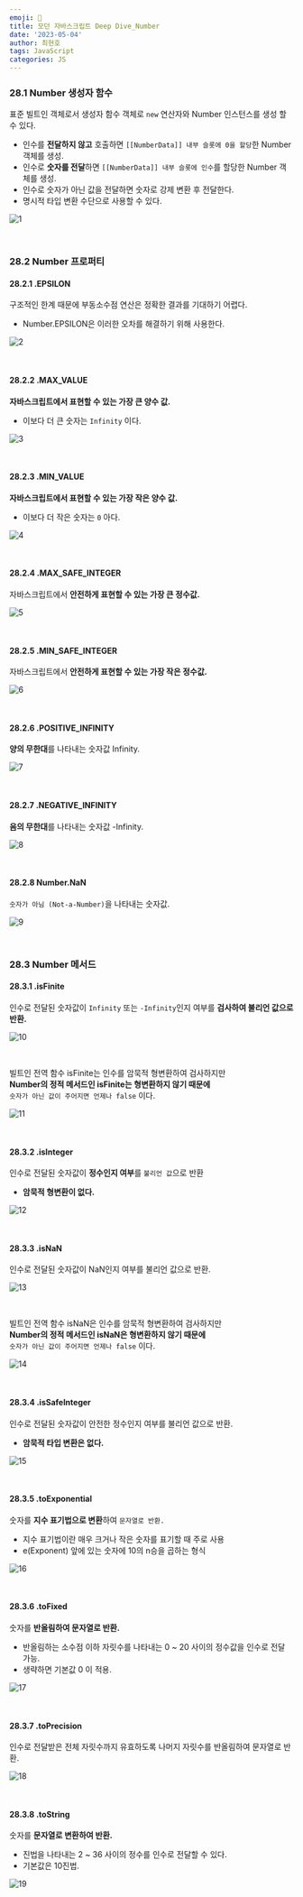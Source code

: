 ```yaml
---
emoji: 📖
title: 모던 자바스크립트 Deep Dive_Number
date: '2023-05-04'
author: 최현호
tags: JavaScript
categories: JS
---
```


### 28.1 Number 생성자 함수

표준 빌트인 객체로서 생성자 함수 객체로 `new` 연산자와 Number 인스턴스를 생성 할 수 있다.

- 인수를 **전달하지 않고** 호출하면 `[[NumberData]] 내부 슬롯에 0을 할당`한 Number 객체를 생성.
- 인수로 **숫자를 전달**하면 `[[NumberData]] 내부 슬롯에 인수`를 할당한 Number 객체를 생성.
- 인수로 숫자가 아닌 값을 전달하면 숫자로 강제 변환 후 전달한다.
- 명시적 타입 변환 수단으로 사용할 수 있다.

![1](https://user-images.githubusercontent.com/87301268/236116217-ac8483c9-7c24-419c-bbe8-914dcea92e89.png)

<br>

### 28.2 Number 프로퍼티

#### 28.2.1 .EPSILON

구조적인 한계 때문에 부동소수점 연산은 정확한 결과를 기대하기 어렵다.

- Number.EPSILON은 이러한 오차를 해결하기 위해 사용한다.

![2](https://user-images.githubusercontent.com/87301268/236116572-7201da80-a944-4dd6-ba00-3cce7437a076.png)

<br>

#### 28.2.2 .MAX_VALUE

**자바스크립트에서 표현할 수 있는 가장 큰 양수 값.**

- 이보다 더 큰 숫자는 `Infinity` 이다.

![3](https://user-images.githubusercontent.com/87301268/236116703-907b1384-c866-4141-8b51-3e0db68160fc.png)

<br>

#### 28.2.3 .MIN_VALUE

**자바스크립트에서 표현할 수 있는 가장 작은 양수 값.**

- 이보다 더 작은 숫자는 `0` 아다.

![4](https://user-images.githubusercontent.com/87301268/236117155-84860571-8e60-4d70-a7dc-db5650417cc7.png)

<br>

#### 28.2.4 .MAX_SAFE_INTEGER

자바스크립트에서 **안전하게 표현할 수 있는 가장 큰 정수값.**

![5](https://user-images.githubusercontent.com/87301268/236117331-2dd4b281-1805-497f-b7cf-e525fe0604d1.png)

<br>

#### 28.2.5 .MIN_SAFE_INTEGER

자바스크립트에서 **안전하게 표현할 수 있는 가장 작은 정수값.**

![6](https://user-images.githubusercontent.com/87301268/236117392-e8bc0139-dd0e-4bbe-b703-25f9a9f727d9.png)

<br>

#### 28.2.6 .POSITIVE_INFINITY

**양의 무한대**를 나타내는 숫자값 Infinity.

![7](https://user-images.githubusercontent.com/87301268/236117477-37e9077d-cc90-41d9-a42c-c7967b8d5483.png)

<br>

#### 28.2.7 .NEGATIVE_INFINITY

**음의 무한대**를 나타내는 숫자값 -Infinity.

![8](https://user-images.githubusercontent.com/87301268/236117589-a3c55b82-ff18-4c95-8f77-ca4c5e063a34.png)

<br>

#### 28.2.8 Number.NaN

`숫자가 아님 (Not-a-Number)`을 나타내는 숫자값.

![9](https://user-images.githubusercontent.com/87301268/236117684-ee875e40-85b4-4229-987f-f483119d52e7.png)

<br>

### 28.3 Number 메서드

#### 28.3.1 .isFinite

인수로 전달된 숫자값이 `Infinity` 또는 `-Infinity`인지 여부를 **검사하여 불리언 값으로 반환.**

![10](https://user-images.githubusercontent.com/87301268/236117978-29c1e52c-de7d-4de8-8b47-6dec0004799a.png)

<br>

빌트인 전역 함수 isFinite는 인수를 암묵적 형변환하여 검사하지만 <br>
**Number의 정적 메서드인 isFinite는 형변환하지 않기 때문에** <br> `숫자가 아닌 값이 주어지면 언제나 false` 이다.

![11](https://user-images.githubusercontent.com/87301268/236118333-9128d04f-7550-4bee-a79b-79f34116c19f.png)

<br>

#### 28.3.2 .isInteger

인수로 전달된 숫자값이 **정수인지 여부**를 `불리언 값`으로 반환

- **암묵적 형변환이 없다.**

![12](https://user-images.githubusercontent.com/87301268/236118665-9a4a1d19-fcc5-4338-a66f-d63a22b3347e.png)

<br>

#### 28.3.3 .isNaN

인수로 전달된 숫자값이 NaN인지 여부를 불리언 값으로 반환.

![13](https://user-images.githubusercontent.com/87301268/236118786-d66afdec-fad4-4cc1-aa96-f78e82dba0ea.png)

<br>

빌트인 전역 함수 isNaN은 인수를 암묵적 형변환하여 검사하지만 <br>
**Number의 정적 메서드인 isNaN은 형변환하지 않기 때문에** <br> `숫자가 아닌 값이 주어지면 언제나 false` 이다.

![14](https://user-images.githubusercontent.com/87301268/236118833-00a1898b-6154-4dfb-82c4-468c420d1a20.png)

<br>

#### 28.3.4 .isSafeInteger

인수로 전달된 숫자값이 안전한 정수인지 여부를 불리언 값으로 반환.

- **암묵적 타입 변환은 없다.**

![15](https://user-images.githubusercontent.com/87301268/236119196-6ba61597-84ad-4f2a-b61b-24c441d7bdb1.png)

<br>

#### 28.3.5 .toExponential

숫자를 **지수 표기법으로 변환**하여 `문자열로 반환.`

- 지수 표기법이란 매우 크거나 작은 숫자를 표기할 때 주로 사용
- e(Exponent) 앞에 있는 숫자에 10의 n승을 곱하는 형식

![16](https://user-images.githubusercontent.com/87301268/236119448-a8f16a79-bc2c-49cd-a9f5-58100bf2b8a1.png)

<br>

#### 28.3.6 .toFixed

숫자를 **반올림하여 문자열로 반환.**

- 반올림하는 소수점 이하 자릿수를 나타내는 0 ~ 20 사이의 정수값을 인수로 전달 가능.
- 생략하면 기본값 0 이 적용.

![17](https://user-images.githubusercontent.com/87301268/236120297-cabbd77a-1fef-4fc9-ba4d-61ec3400f1f0.png)

<br>

#### 28.3.7 .toPrecision

인수로 전달받은 전체 자릿수까지 유효하도록 나머지 자릿수를 반올림하여 문자열로 반환.

![18](https://user-images.githubusercontent.com/87301268/236121159-d3eb103f-930c-4fd4-b232-849bf2676959.png)

<br>

#### 28.3.8 .toString

숫자를 **문자열로 변환하여 반환.**

- 진법을 나타내는 2 ~ 36 사이의 정수를 인수로 전달할 수 있다.
- 기본값은 10진법.

![19](https://user-images.githubusercontent.com/87301268/236121571-b5c1672f-35d2-4460-b0b1-a476976bda90.png)

<br>

```toc

```

